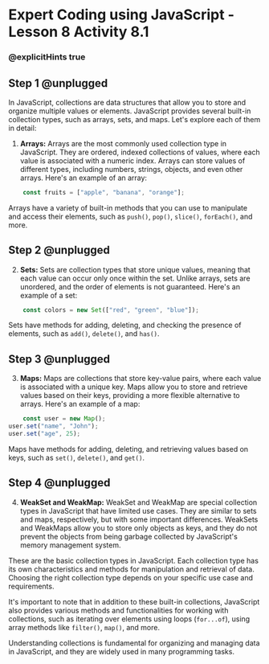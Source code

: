 # Expert Coding using JavaScript - Lesson 8 Activity 8.1

### @explicitHints true

  

## Step 1 @unplugged
In JavaScript, collections are data structures that allow you to store and organize multiple values or elements. JavaScript provides several built-in collection types, such as arrays, sets, and maps. Let's explore each of them in detail:


1.  **Arrays:** Arrays are the most commonly used collection type in JavaScript. They are ordered, indexed collections of values, where each value is associated with a numeric index. Arrays can store values of different types, including numbers, strings, objects, and even other arrays. Here's an example of an array:


```javascript
    const fruits = ["apple", "banana", "orange"];
```


Arrays have a variety of built-in methods that you can use to manipulate and access their elements, such as `push()`, `pop()`, `slice()`, `forEach()`, and more.


## Step 2 @unplugged

2.  **Sets:** Sets are collection types that store unique values, meaning that each value can occur only once within the set. Unlike arrays, sets are unordered, and the order of elements is not guaranteed. Here's an example of a set:


```javascript
    const colors = new Set(["red", "green", "blue"]);
```

Sets have methods for adding, deleting, and checking the presence of elements, such as `add()`, `delete()`, and `has()`.


  

## Step 3 @unplugged


3.  **Maps:** Maps are collections that store key-value pairs, where each value is associated with a unique key. Maps allow you to store and retrieve values based on their keys, providing a more flexible alternative to arrays. Here's an example of a map:



```javascript
    const user = new Map();
user.set("name", "John");
user.set("age", 25);
```

Maps have methods for adding, deleting, and retrieving values based on keys, such as `set()`, `delete()`, and `get()`.

  

## Step 4 @unplugged

4.  **WeakSet and WeakMap:** WeakSet and WeakMap are special collection types in JavaScript that have limited use cases. They are similar to sets and maps, respectively, but with some important differences. WeakSets and WeakMaps allow you to store only objects as keys, and they do not prevent the objects from being garbage collected by JavaScript's memory management system.

These are the basic collection types in JavaScript. Each collection type has its own characteristics and methods for manipulation and retrieval of data. Choosing the right collection type depends on your specific use case and requirements.

It's important to note that in addition to these built-in collections, JavaScript also provides various methods and functionalities for working with collections, such as iterating over elements using loops (`for...of`), using array methods like `filter()`, `map()`, and more.

Understanding collections is fundamental for organizing and managing data in JavaScript, and they are widely used in many programming tasks.


  




